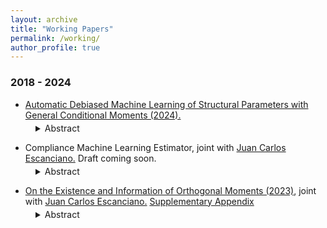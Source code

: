 ```yaml
---
layout: archive
title: "Working Papers"
permalink: /working/
author_profile: true
---
```


### 2018 - 2024 
+ [Automatic Debiased Machine Learning of Structural Parameters with General Conditional Moments (2024).](https://drive.google.com/file/d/1DjzGPdIens-Wrpfc6JrvFUWu71lnj7zg/view?usp=sharing)
<dl style="margin-top: -10px;">
  <dd>
    <details>
      <summary>
        Abstract
      </summary>
This paper proposes a method for conducting inference on a finite-dimensional parameter in models defined by a finite number of conditional moment restrictions (CMRs), with possibly different conditioning variables and endogenous regressors. CMRs are allowed to depend on non-parametric components, which might be flexibly modeled using Machine Learning tools, and non-linearly on finite-dimensional parameters. Inference is based on constructing locally robust/orthogonal/debiased moments, in a data-driven way, extending these to accommodate CMRs. Those moments are less affected by regularization bias, which is relevant to machine learning first steps and typically invalidates standard inference. The key step in this construction is the estimation of Orthogonal Instrumental Variables (OR-IVs)—"residualized" functions of the conditioning variables, which are then combined to obtain a debiased moment. Our strategy exploits the CMRs implied by the model in a general way and thus can be applied to a wide range of settings, where the construction of orthogonal moments has remained unexplored, including highly non-linear and complex settings with CMRs, prominent in economics. We argue that computing OR-IVs necessarily requires solving potentially complicated functional equations, which depend on unknown terms. However, by imposing an approximate sparsity condition, our method automatically finds the solutions to those equations using a Lasso-type program and thus can be implemented straightforwardly. Based on this, we introduce a GMM estimator of a finite-dimensional parameter in a two-step framework. We derive theoretical guarantees for our construction of orthogonal moments and show √n-consistency and asymptotic normality of the introduced estimator. Our Monte Carlo experiments and an empirical application on estimating firm-level production functions and productivity measures highlight the importance of relying on inference methods like the one proposed.
    </details>
  </dd>
</dl>

+ Compliance Machine Learning Estimator, joint with [Juan Carlos Escanciano.](https://sites.google.com/view/juancarlosescanciano/home) Draft coming soon.
<dl style="margin-top: -10px;">
  <dd>
    <details>
      <summary>
        Abstract
      </summary>
Methods relying on instrumental variables (IVs) are known to be useful for learning treatment effects in experiments where treatment randomization is not possible. Often, the researcher can use a large class of potentially valid IVs, but is there an <em>optimal</em> choice? If so, which one? In this paper, we argue that a measure of the "strength" of the instrument as predictor of the treatment, conditional on pre-treatment characteristics, leads to an estimator that enjoys three <em>key</em> properties: (1) local orthogonality, (2) identification of the parameter of interest under the minimal conditions, and (3) meaningful nonparametric interpretation in terms of conditional local treatment effects, even if defiers are not completely ruled out in the population. In the common situation where the treatment variable is binary, such strength is linked to the probability of complying with the treatment. Therefore, we name this estimator <em>Compliance Machine Learning Estimator (CML)</em>. If the researcher's criterion of optimality involves these three attributes, then CML is the optimal choice. We provide theoretical guarantees that support the use of off-the-shelf routines to conduct standard inference on CML, when machine learning tools are used to construct the IV. We study the relative performance of this estimator through a Monte Carlo exercise. Finally, we revisit the Oregon Health Insurance Experiment, analyzed by Finkelstein et al. (2012). We find that the use of machine learning and CML suggest larger positive effects on health care utilization than previously determined.
    </details>
  </dd>
</dl>

+ [On the Existence and Information of Orthogonal Moments (2023)](https://arxiv.org/abs/2303.11418), joint with [Juan Carlos Escanciano.](https://sites.google.com/view/juancarlosescanciano/home) [Supplementary Appendix](https://drive.google.com/file/d/1X8gtzjNk1g1mZxBONcD3vbVMuBKHQJDC/view?usp=sharing)
<dl style="margin-top: -10px;">
  <dd>
    <details>
      <summary>
        Abstract
      </summary>
Locally Robust (LR)/Orthogonal/Debiased moments have proven useful with machine learning first steps, but their existence has not been investigated for general parameters. In this paper, we provide a necessary and sufficient condition, referred to as Restricted Local Non-surjectivity (RLN), for the existence of such orthogonal moments to conduct robust
inference on general parameters of interest in regular semiparametric models. In addition, we study when score-type tests based on orthogonal moments are locally informative at
the parametric rate. We demonstrate the utility of our general results by characterizing orthogonal moments in a class of models with unobserved heterogeneity (UH). Orthogonality
for general smooth functionals of the distribution of UH is also characterized. As a second major application, we find orthogonal moments for general conditional moments models,
including the fully saturated two stage least squares, heterogeneous parameters in treatment effects, sample selection models, and popular models of demand for differentiated
products. We apply our results to the Oregon Health Experiment to study heterogeneous treatment effects of Medicaid on different health outcomes.
    </details>
  </dd>
</dl>

